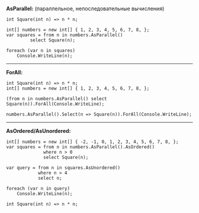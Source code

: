 **AsParallel:**
(параллельное, непоследовательные вычисления)
```
int Square(int n) => n * n;

int[] numbers = new int[] { 1, 2, 3, 4, 5, 6, 7, 8, };
var squares = from n in numbers.AsParallel()
         select Square(n);
 
foreach (var n in squares)
    Console.WriteLine(n);
```
---------------------------------------------------------------
**ForAll:**

```
int Square(int n) => n * n;
int[] numbers = new int[] { 1, 2, 3, 4, 5, 6, 7, 8, };
 
(from n in numbers.AsParallel() select Square(n)).ForAll(Console.WriteLine);
 
numbers.AsParallel().Select(n => Square(n)).ForAll(Console.WriteLine);
```
---------------------------------------------------------------
**AsOrdered/AsUnordered:**

```
int[] numbers = new int[] { -2, -1, 0, 1, 2, 3, 4, 5, 6, 7, 8, };
var squares = from n in numbers.AsParallel().AsOrdered()
              where n > 0
              select Square(n);
 
var query = from n in squares.AsUnordered()
            where n > 4
            select n;
 
foreach (var n in query)
    Console.WriteLine(n);
 
int Square(int n) => n * n;
```
